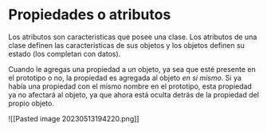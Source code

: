 # Propiedades o atributos

Los atributos son caracteristicas que posee una clase. Los atributos de una clase definen las caracteristicas de sus objetos y los objetos definen su estado (los completan con datos). 

Cuando le agregas una propiedad a un objeto, ya sea que esté presente en el prototipo o no, la propiedad es agregada al objeto _en si mismo_. Si ya había una propiedad con el mismo nombre en el prototipo, esta propiedad ya no afectará al objeto, ya que ahora está oculta detrás de la propiedad del propio objeto.

![[Pasted image 20230513194220.png]]